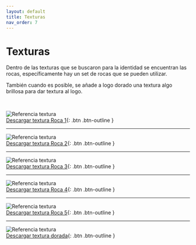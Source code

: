 ```yaml
---
layout: default
title: Texturas
nav_order: 7
---
```


# Texturas

Dentro de las texturas que se buscaron para la identidad se encuentran las rocas, específicamente hay un set de rocas que se pueden utilizar. 

También cuando es posible, se añade a logo dorado una textura algo brillosa para dar textura al logo.

<br>

<img src="../../assets/images/texture-1.png" alt="Referencia textura"/><br>
[Descargar textura Roca 1](https://drive.google.com/uc?export=download&id=1jIv5P8etJRGN3qRv7Zk0RsUnRNxf26Wy){: .btn .btn-outline }

---------

<img src="../../assets/images/texture-2.png" alt="Referencia textura"/><br>
[Descargar textura Roca 2](https://drive.google.com/uc?export=download&id=1t4wVudRKlw_ANt4bLnRqIrCtAjTJpDLl){: .btn .btn-outline }

---------

<img src="../../assets/images/texture-3.png" alt="Referencia textura"/><br>
[Descargar textura Roca 3](https://drive.google.com/uc?export=download&id=1XzqLTjwnX5UgD6rcwIoKwI3omUJaL8vI){: .btn .btn-outline }

---------

<img src="../../assets/images/texture-4.png" alt="Referencia textura"/><br>
[Descargar textura Roca 4](https://drive.google.com/uc?export=download&id=1XM6YApzcb6GYgKAm2tMtlmYQV2gO-pS6){: .btn .btn-outline }

---------

<img src="../../assets/images/texture-5.png" alt="Referencia textura"/><br>
[Descargar textura Roca 5](https://drive.google.com/uc?export=download&id=10ja-2qzt6mY4XQKPGWnv07fFfzvLLO90){: .btn .btn-outline }

---------

<img src="../../assets/images/texture-6.png" alt="Referencia textura"/><br>
[Descargar textura dorada](https://drive.google.com/uc?export=download&id=1V2Z8uvu-HkzwimlNdU5QRNOgdkigMlos){: .btn .btn-outline }